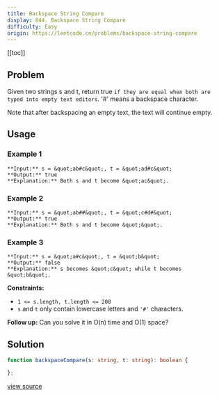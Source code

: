 ```yaml
---
title: Backspace String Compare
display: 844. Backspace String Compare
difficulty: Easy
origin: https://leetcode.cn/problems/backspace-string-compare
---
```


[[toc]]

## Problem

Given two strings s and t, return true `if they are equal when both are typed into empty text editors`. &#39;#&#39; means a backspace character.

Note that after backspacing an empty text, the text will continue empty.

 ## Usage

### Example 1

```
**Input:** s = &quot;ab#c&quot;, t = &quot;ad#c&quot;
**Output:** true
**Explanation:** Both s and t become &quot;ac&quot;.
```

### Example 2

```
**Input:** s = &quot;ab##&quot;, t = &quot;c#d#&quot;
**Output:** true
**Explanation:** Both s and t become &quot;&quot;.
```

### Example 3

```
**Input:** s = &quot;a#c&quot;, t = &quot;b&quot;
**Output:** false
**Explanation:** s becomes &quot;c&quot; while t becomes &quot;b&quot;.
```

 
**Constraints:**

- <code><span>1 &lt;= s.length, t.length &lt;= 200</span></code>
- <span><code>s</code> and <code>t</code> only contain lowercase letters and <code>&#39;#&#39;</code> characters.</span>

 
**Follow up:** Can you solve it in O(n) time and O(1) space?


## Solution

```ts
function backspaceCompare(s: string, t: string): boolean {

};
```

[view source](https://leetcode.cn/problems/backspace-string-compare)
